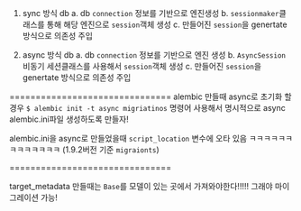 1. sync 방식 db 
    a. db `connection` 정보를 기반으로 엔진생성
    b. `sessionmaker`클래스를 통해 해당 엔진으로 `session`객체 생성
    c. 만들어진 `session`을 genertate 방식으로 의존성 주입


2.  async 방식 db
    a. db `connection` 정보를 기반으로 엔진 생성
    b. `AsyncSession` 비동기 세션클래스를 사용해서  `session`객체 생성
    c. 만들어진 `session`을 genertate 방식으로 의존성 주입


===============================
alembic 만들때 async로 초기화 할 경우 `$ alembic init -t async migriatinos` 명령어 사용해서 명시적으로 async alembic.ini파일 생성하도록 만들자!

alembic.ini을 async로 만들었을때 `script_location` 변수에 오타 있음 ㅋㅋㅋㅋㅋㅋㅋㅋㅋㅋㅋㅋㅋ (1.9.2버전 기준 `migraionts`)



===============================

target_metadata 만들때는 `Base`를 모델이 있는 곳에서 가져와야한다!!!!! 그래야 마이그레이션 가능! 